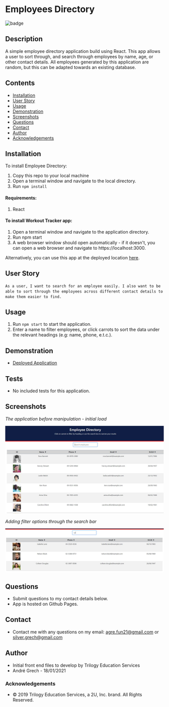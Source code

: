 # Employees Directory

![badge](https://img.shields.io/badge/License-mit-green.svg)<br />

## Description

A simple employee directory application build using React. This app allows a user to sort through, and search through employees by name, age, or other contact details. All employees generated by this application are random, but this can be adapted towards an existing database.

## Contents

- [Installation](#installation)
- [User Story](#user-story)
- [Usage](#usage)
- [Demonstration](#demonstration)
- [Screenshots](#screenshots)
- [Questions](<#questions-(FAQ)>)
- [Contact](#contact)
- [Author](#authors)
- [Acknowledgements](#acknowledgements)

## Installation

To install Employee Directory:

1. Copy this repo to your local machine
2. Open a terminal window and navigate to the local directory.
3. Run ```npm install```

#### Requirements:

1. React

#### To install Workout Tracker app:

1. Open a terminal window and navigate to the application directory.
2. Run npm start
3. A web browser window should open automatically - if it doesn't, you can open a web browser and navigate to https://localhost:3000.

Alternatively, you can use this app at the deployed location [here](https://agr2020Xman.github.io/employees-directory).

## User Story

`As a user, I want to search for an employee easily. I also want to be able to sort through the employees across different contact details to make them easier to find.`

## Usage

1. Run `npm start` to start the application.
2. Enter a name to filter employees, or click carrots to sort the data under the relevant headings (e.g: name, phone, e.t.c.).

## Demonstration

- [Deployed Application](https://agr2020Xman.github.io/employees-directory)

## Tests

- No included tests for this application.

## Screenshots

_The application before manipulation - initial load_

![](./src/images/default-load.JPG)

_Adding filter options through the search bar_

![](./src/images/filter-search.JPG)

## Questions

- Submit questions to my contact details below.
- App is hosted on Github Pages.

## Contact

- Contact me with any questions on my email: agre.fun21@gmail.com or silver.grech@gmail.com

## Author

- Initial front end files to develop by Trilogy Education Services
- Andr&eacute; Grech - 18/01/2021

### Acknowledgements

- © 2019 Trilogy Education Services, a 2U, Inc. brand. All Rights Reserved.
